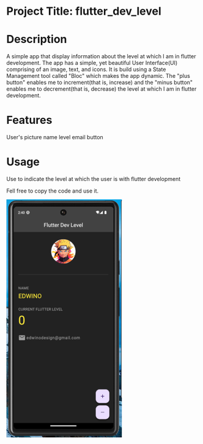 # Project Title: flutter_dev_level

# Description
A simple app that display information about the level at which I am in flutter development. The app has a simple, yet beautiful User Interface(UI) comprising of an image, text, and icons. It is build using a State Management tool called "Bloc" which makes the app dynamic. The "plus button" enables me to increment(that is, increase) and the "minus button" enables me to decrement(that is, decrease) the level at which I am in flutter development.

# Features
User's picture
name
level
email
button

# Usage
Use to indicate the level at which the user is with flutter development

Fell free to copy the code and use it.

![image alt](https://github.com/iamedwino/flutter-level/blob/07d70c8dfcdda37902b8e9b109a0d8fd9b724128/flutter%20level%20image.PNG)
